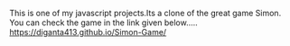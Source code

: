 This is one of my javascript projects.Its a clone of 
the great game Simon.
You can check the game in the link given below.....
https://diganta413.github.io/Simon-Game/
